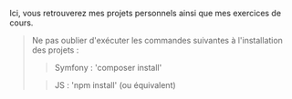 Ici, vous retrouverez mes projets personnels ainsi que mes exercices de cours.

> Ne pas oublier d'exécuter les commandes suivantes à l'installation des projets :
>> Symfony : 'composer install'
>
>> JS : 'npm install' (ou équivalent)
